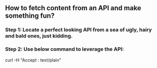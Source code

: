 ## How to fetch content from an API and make something fun?

### Step 1: Locate a perfect looking API from a sea of ugly, hairy and bald ones, just kidding.

### Step 2: Use below command to leverage the API:

curl -H "Accept : text/plain" 